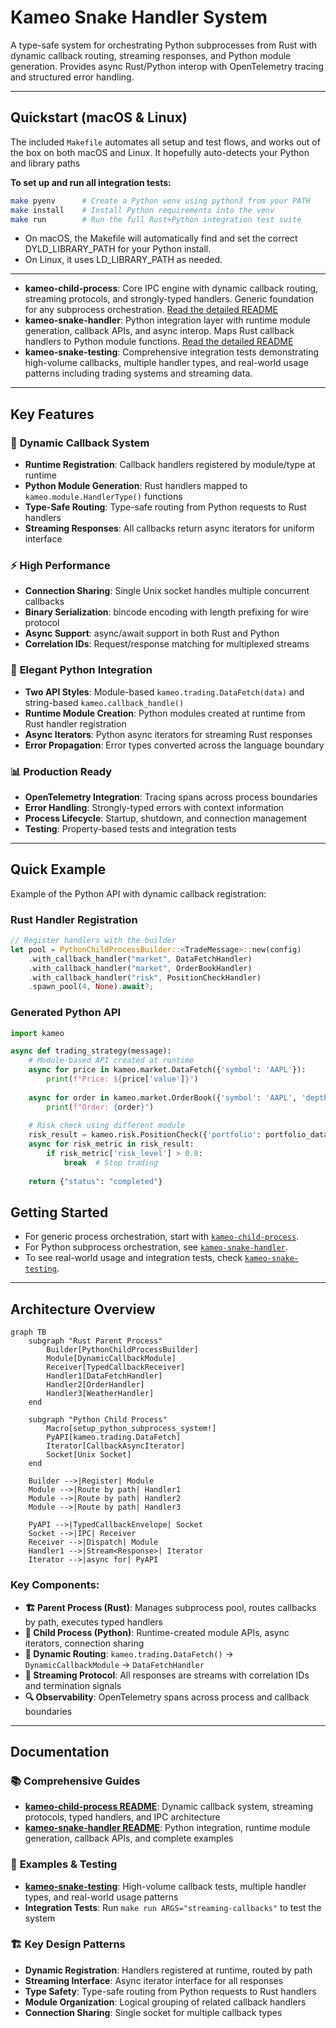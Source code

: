 # Kameo Snake Handler System

A type-safe system for orchestrating Python subprocesses from Rust with dynamic callback routing, streaming responses, and Python module generation. Provides async Rust/Python interop with OpenTelemetry tracing and structured error handling.

---

## Quickstart (macOS & Linux)

The included `Makefile` automates all setup and test flows, and works out of the box on both macOS and Linux. It hopefully auto-detects your Python and library paths

**To set up and run all integration tests:**

```sh
make pyenv      # Create a Python venv using python3 from your PATH
make install    # Install Python requirements into the venv
make run        # Run the full Rust+Python integration test suite
```

- On macOS, the Makefile will automatically find and set the correct DYLD_LIBRARY_PATH for your Python install.
- On Linux, it uses LD_LIBRARY_PATH as needed.

---

- **kameo-child-process**: Core IPC engine with dynamic callback routing, streaming protocols, and strongly-typed handlers. Generic foundation for any subprocess orchestration. [Read the detailed README](./crates/kameo-child-process/README.md)
- **kameo-snake-handler**: Python integration layer with runtime module generation, callback APIs, and async interop. Maps Rust callback handlers to Python module functions. [Read the detailed README](./crates/kameo-snake-handler/README.md)
- **kameo-snake-testing**: Comprehensive integration tests demonstrating high-volume callbacks, multiple handler types, and real-world usage patterns including trading systems and streaming data.

---

## Key Features

### 🚀 **Dynamic Callback System**

- **Runtime Registration**: Callback handlers registered by module/type at runtime
- **Python Module Generation**: Rust handlers mapped to `kameo.module.HandlerType()` functions
- **Type-Safe Routing**: Type-safe routing from Python requests to Rust handlers
- **Streaming Responses**: All callbacks return async iterators for uniform interface

### ⚡ **High Performance**

- **Connection Sharing**: Single Unix socket handles multiple concurrent callbacks
- **Binary Serialization**: bincode encoding with length prefixing for wire protocol
- **Async Support**: async/await support in both Rust and Python
- **Correlation IDs**: Request/response matching for multiplexed streams

### 🐍 **Elegant Python Integration**

- **Two API Styles**: Module-based `kameo.trading.DataFetch(data)` and string-based `kameo.callback_handle()`
- **Runtime Module Creation**: Python modules created at runtime from Rust handler registration
- **Async Iterators**: Python async iterators for streaming Rust responses
- **Error Propagation**: Error types converted across the language boundary

### 📊 **Production Ready**

- **OpenTelemetry Integration**: Tracing spans across process boundaries
- **Error Handling**: Strongly-typed errors with context information
- **Process Lifecycle**: Startup, shutdown, and connection management
- **Testing**: Property-based tests and integration tests

---

## Quick Example

Example of the Python API with dynamic callback registration:

### Rust Handler Registration

```rust
// Register handlers with the builder
let pool = PythonChildProcessBuilder::<TradeMessage>::new(config)
    .with_callback_handler("market", DataFetchHandler)
    .with_callback_handler("market", OrderBookHandler)  
    .with_callback_handler("risk", PositionCheckHandler)
    .spawn_pool(4, None).await?;
```

### Generated Python API

```python
import kameo

async def trading_strategy(message):
    # Module-based API created at runtime
    async for price in kameo.market.DataFetch({'symbol': 'AAPL'}):
        print(f"Price: ${price['value']}")
        
    async for order in kameo.market.OrderBook({'symbol': 'AAPL', 'depth': 10}):
        print(f"Order: {order}")
        
    # Risk check using different module
    risk_result = kameo.risk.PositionCheck({'portfolio': portfolio_data})
    async for risk_metric in risk_result:
        if risk_metric['risk_level'] > 0.8:
            break  # Stop trading
    
    return {"status": "completed"}
```

## Getting Started

- For generic process orchestration, start with [`kameo-child-process`](./crates/kameo-child-process/README.md).
- For Python subprocess orchestration, see [`kameo-snake-handler`](./crates/kameo-snake-handler/README.md).
- To see real-world usage and integration tests, check [`kameo-snake-testing`](./crates/kameo-snake-testing/).

---

## Architecture Overview

```mermaid
graph TB
    subgraph "Rust Parent Process"
        Builder[PythonChildProcessBuilder]
        Module[DynamicCallbackModule] 
        Receiver[TypedCallbackReceiver]
        Handler1[DataFetchHandler]
        Handler2[OrderHandler]
        Handler3[WeatherHandler]
    end
    
    subgraph "Python Child Process"
        Macro[setup_python_subprocess_system!]
        PyAPI[kameo.trading.DataFetch]
        Iterator[CallbackAsyncIterator]
        Socket[Unix Socket]
    end
    
    Builder -->|Register| Module
    Module -->|Route by path| Handler1
    Module -->|Route by path| Handler2
    Module -->|Route by path| Handler3
    
    PyAPI -->|TypedCallbackEnvelope| Socket
    Socket -->|IPC| Receiver
    Receiver -->|Dispatch| Module
    Handler1 -->|Stream<Response>| Iterator
    Iterator -->|async for| PyAPI
```

### **Key Components:**

- **🏗️ Parent Process (Rust)**: Manages subprocess pool, routes callbacks by path, executes typed handlers
- **🐍 Child Process (Python)**: Runtime-created module APIs, async iterators, connection sharing  
- **🔄 Dynamic Routing**: `kameo.trading.DataFetch()` → `DynamicCallbackModule` → `DataFetchHandler`
- **📡 Streaming Protocol**: All responses are streams with correlation IDs and termination signals
- **🔍 Observability**: OpenTelemetry spans across process and callback boundaries

---

## Documentation

### 📚 **Comprehensive Guides**

- [**kameo-child-process README**](./crates/kameo-child-process/README.md): Dynamic callback system, streaming protocols, typed handlers, and IPC architecture
- [**kameo-snake-handler README**](./crates/kameo-snake-handler/README.md): Python integration, runtime module generation, callback APIs, and complete examples

### 🧪 **Examples & Testing**

- [**kameo-snake-testing**](./crates/kameo-snake-testing/): High-volume callback tests, multiple handler types, and real-world usage patterns
- **Integration Tests**: Run `make run ARGS="streaming-callbacks"` to test the system

### 🏗️ **Key Design Patterns**

- **Dynamic Registration**: Handlers registered at runtime, routed by path
- **Streaming Interface**: Async iterator interface for all responses  
- **Type Safety**: Type-safe routing from Python requests to Rust handlers
- **Module Organization**: Logical grouping of related callback handlers
- **Connection Sharing**: Single socket for multiple callback types